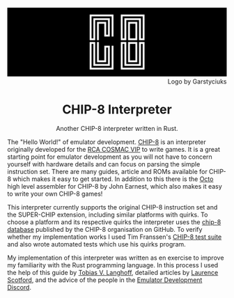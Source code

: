 <p align="right">
<img src="logo.png" alt="CHIP-8 logo">
Logo by Garstyciuks
</p>
<h1 align="center">
CHIP-8 Interpreter
</h1>
<p align="center">
Another CHIP-8 interpreter written in Rust.
</p>

The "Hello World!" of emulator development. [CHIP-8](https://en.wikipedia.org/wiki/CHIP-8) is an interpreter originally developed for the [RCA COSMAC VIP](https://en.wikipedia.org/wiki/COSMAC_VIP) to write games. It is a great starting point for emulator development as you will not have to concern yourself with hardware details and can focus on parsing the simple instruction set. There are many guides, article and ROMs available for CHIP-8 which makes it easy to get started. In addition to this there is the [Octo](https://github.com/JohnEarnest/Octo) high level assembler for CHIP-8 by John Earnest, which also makes it easy to write your own CHIP-8 games!

This interpreter currently supports the original CHIP-8 instruction set and the SUPER-CHIP extension, including similar platforms with quirks. To choose a platform and its respective quirks the interpreter uses the [chip-8 database](https://github.com/chip-8/chip-8-database/) published by the CHIP-8 organisation on GitHub. To verify whether my implementation works I used Tim Franssen's [CHIP-8 test suite](https://github.com/Timendus/chip8-test-suite) and also wrote automated tests which use his quirks program.

My implementation of this interpreter was written as en exercise to improve my familiarity with the Rust programming language. In this process I used the help of this guide by [Tobias V. Langhoff](https://tobiasvl.github.io/blog/write-a-chip-8-emulator), detailed articles by [Laurence Scotford](https://www.laurencescotford.net/2020/07/25/chip-8-on-the-cosmac-vip-index/), and the advice of the people in the [Emulator Development Discord](https://discord.gg/dkmJAes).
